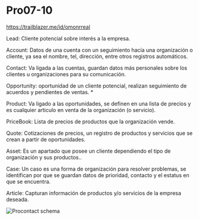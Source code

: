 # Pro07-10
https://trailblazer.me/id/omonrreal

Lead: Cliente potencial sobre interés a la empresa.

Account: Datos de una cuenta con un seguimiento hacía una organización o cliente, ya sea el nombre, tel, dirección, entre otros registros automáticos.

Contact: Va ligada a las cuentas, guardan datos más personales sobre los clientes u organizaciones para su comunicación.

Opportunity: oportunidad de un cliente potencial, realizan seguimiento de acuerdos y pendientes de ventas. *

Product: Va ligado a las oportunidades, se definen en una lista de precios y es cualquier articulo en venta de la organización (o servicio).

PriceBook: Lista de precios de productos que la organización vende.

Quote: Cotizaciones de precios, un registro de productos y servicios que se crean a partir de oportunidades.

Asset: Es un apartado que posee un cliente dependiendo el tipo de organización y sus productos..

Case: Un caso es una forma de organización para resolver problemas, se identifican por que se guardan datos de prioridad, contacto y el estatus en que se encuentra.

Article: Capturan información de productos y/o servicios de la empresa deseada.

![Procontact schema](https://user-images.githubusercontent.com/61712103/136431099-274b22e7-a0ac-49bf-99a4-7b96e004c442.jpg)
